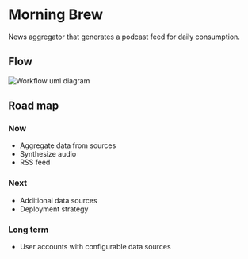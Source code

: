 # Morning Brew

News aggregator that generates a podcast feed for daily consumption.

## Flow

![Workflow uml diagram](./docs/flow.puml)

## Road map

### Now

* Aggregate data from sources
* Synthesize audio
* RSS feed

### Next

* Additional data sources
* Deployment strategy

### Long term

* User accounts with configurable data sources
